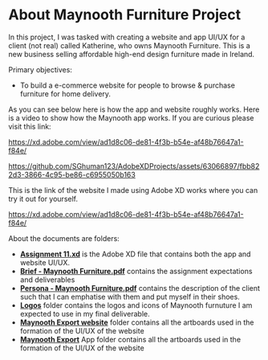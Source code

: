 # About Maynooth Furniture Project

In this project, I was tasked with creating a website and app UI/UX for a client (not real) called Katherine, who owns Maynooth Furniture. This is a new business selling affordable high-end design furniture made in Ireland.

Primary objectives:
- To build a e-commerce website for people to browse & purchase furniture for home delivery.

As you can see below here is how the app and website roughly works. Here is a video to show how the Maynooth app works. If you are curious please visit this link: 

https://xd.adobe.com/view/ad1d8c06-de81-4f3b-b54e-af48b76647a1-f84e/

https://github.com/SGhuman123/AdobeXDProjects/assets/63066897/fbb822d3-3866-4c95-be86-c6955050b163


This is the link of the website I made using Adobe XD works where you can try it out for yourself.

https://xd.adobe.com/view/ad1d8c06-de81-4f3b-b54e-af48b76647a1-f84e/

About the documents are folders:
- <ins>**Assignment 11.xd**</ins> is the Adobe XD file that contains both the app and website UI/UX.
- <ins>**Brief - Maynooth Furniture.pdf**</ins> contains the assignment expectations and deliverables
- <ins>**Persona - Maynooth Furniture.pdf**</ins> contains the description of the client such that I can emphatise with them and put myself in their shoes.
- <ins>**Logos**</ins> folder contains the logos and icons of Maynooth furnuture I am expected to use in my final deliverable.
- <ins>**Maynooth Export website**</ins> folder contains all the artboards used in the formation of the UI/UX of the website
- <ins>**Maynooth Export**</ins> App folder contains all the artboards used in the formation of the UI/UX of the website
